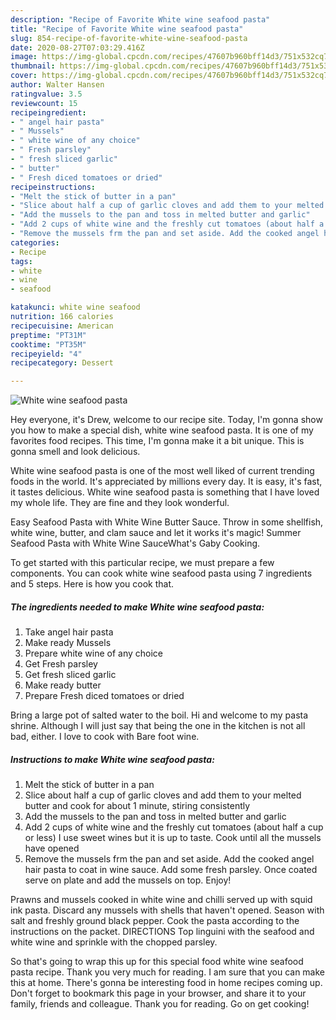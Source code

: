 ```yaml
---
description: "Recipe of Favorite White wine seafood pasta"
title: "Recipe of Favorite White wine seafood pasta"
slug: 854-recipe-of-favorite-white-wine-seafood-pasta
date: 2020-08-27T07:03:29.416Z
image: https://img-global.cpcdn.com/recipes/47607b960bff14d3/751x532cq70/white-wine-seafood-pasta-recipe-main-photo.jpg
thumbnail: https://img-global.cpcdn.com/recipes/47607b960bff14d3/751x532cq70/white-wine-seafood-pasta-recipe-main-photo.jpg
cover: https://img-global.cpcdn.com/recipes/47607b960bff14d3/751x532cq70/white-wine-seafood-pasta-recipe-main-photo.jpg
author: Walter Hansen
ratingvalue: 3.5
reviewcount: 15
recipeingredient:
- " angel hair pasta"
- " Mussels"
- " white wine of any choice"
- " Fresh parsley"
- " fresh sliced garlic"
- " butter"
- " Fresh diced tomatoes or dried"
recipeinstructions:
- "Melt the stick of butter in a pan"
- "Slice about half a cup of garlic cloves and add them to your melted butter and cook for about 1 minute, stiring consistently"
- "Add the mussels to the pan and toss in melted butter and garlic"
- "Add 2 cups of white wine and the freshly cut tomatoes (about half a cup or less) I use sweet wines but it is up to taste. Cook until all the mussels have opened"
- "Remove the mussels frm the pan and set aside. Add the cooked angel hair pasta to coat in wine sauce. Add some fresh parsley. Once coated serve on plate and add the mussels on top. Enjoy!"
categories:
- Recipe
tags:
- white
- wine
- seafood

katakunci: white wine seafood 
nutrition: 166 calories
recipecuisine: American
preptime: "PT31M"
cooktime: "PT35M"
recipeyield: "4"
recipecategory: Dessert

---
```



![White wine seafood pasta](https://img-global.cpcdn.com/recipes/47607b960bff14d3/751x532cq70/white-wine-seafood-pasta-recipe-main-photo.jpg)

Hey everyone, it's Drew, welcome to our recipe site. Today, I'm gonna show you how to make a special dish, white wine seafood pasta. It is one of my favorites food recipes. This time, I'm gonna make it a bit unique. This is gonna smell and look delicious.

White wine seafood pasta is one of the most well liked of current trending foods in the world. It's appreciated by millions every day. It is easy, it's fast, it tastes delicious. White wine seafood pasta is something that I have loved my whole life. They are fine and they look wonderful.

Easy Seafood Pasta with White Wine Butter Sauce. Throw in some shellfish, white wine, butter, and clam sauce and let it works it&#39;s magic! Summer Seafood Pasta with White Wine SauceWhat&#39;s Gaby Cooking.


To get started with this particular recipe, we must prepare a few components. You can cook white wine seafood pasta using 7 ingredients and 5 steps. Here is how you cook that.

<!--inarticleads1-->

##### The ingredients needed to make White wine seafood pasta:

1. Take  angel hair pasta
1. Make ready  Mussels
1. Prepare  white wine of any choice
1. Get  Fresh parsley
1. Get  fresh sliced garlic
1. Make ready  butter
1. Prepare  Fresh diced tomatoes or dried


Bring a large pot of salted water to the boil. Hi and welcome to my pasta shrine. Although I will just say that being the one in the kitchen is not all bad, either. I love to cook with Bare foot wine. 

<!--inarticleads2-->

##### Instructions to make White wine seafood pasta:

1. Melt the stick of butter in a pan
1. Slice about half a cup of garlic cloves and add them to your melted butter and cook for about 1 minute, stiring consistently
1. Add the mussels to the pan and toss in melted butter and garlic
1. Add 2 cups of white wine and the freshly cut tomatoes (about half a cup or less) I use sweet wines but it is up to taste. Cook until all the mussels have opened
1. Remove the mussels frm the pan and set aside. Add the cooked angel hair pasta to coat in wine sauce. Add some fresh parsley. Once coated serve on plate and add the mussels on top. Enjoy!


Prawns and mussels cooked in white wine and chilli served up with squid ink pasta. Discard any mussels with shells that haven&#39;t opened. Season with salt and freshly ground black pepper. Cook the pasta according to the instructions on the packet. DIRECTIONS Top linguini with the seafood and white wine and sprinkle with the chopped parsley. 

So that's going to wrap this up for this special food white wine seafood pasta recipe. Thank you very much for reading. I am sure that you can make this at home. There's gonna be interesting food in home recipes coming up. Don't forget to bookmark this page in your browser, and share it to your family, friends and colleague. Thank you for reading. Go on get cooking!
